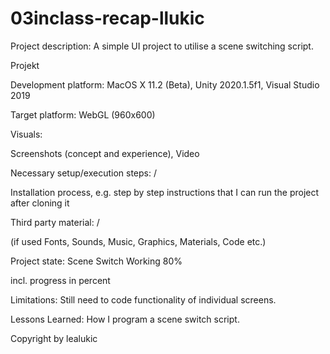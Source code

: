 # 03inclass-recap-llukic

Project description: A simple UI project to utilise a scene switching script.

Projekt

Development platform: MacOS X 11.2 (Beta), Unity 2020.1.5f1, Visual Studio 2019

Target platform: WebGL (960x600)

Visuals:

Screenshots (concept and experience), Video

Necessary setup/execution steps: /

Installation process, e.g. step by step instructions that I can run the project after cloning it

Third party material: /

(if used Fonts, Sounds, Music, Graphics, Materials, Code etc.)

Project state: Scene Switch Working 80%

incl. progress in percent

Limitations: Still need to code functionality of individual screens.

Lessons Learned: How I program a scene switch script.

Copyright by lealukic
